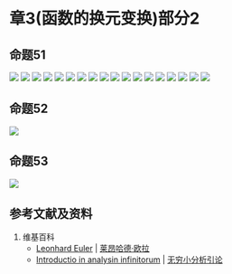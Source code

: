 # 章3(函数的换元变换)部分2

## 命题51

![](/images/无穷级数/欧拉的无穷分析引论中典型的推演实验/章3部分2/51-1.jpg)
![](/images/无穷级数/欧拉的无穷分析引论中典型的推演实验/章3部分2/51-2.jpg)
![](/images/无穷级数/欧拉的无穷分析引论中典型的推演实验/章3部分2/51-3.jpg)
![](/images/无穷级数/欧拉的无穷分析引论中典型的推演实验/章3部分2/51-4.jpg)
![](/images/无穷级数/欧拉的无穷分析引论中典型的推演实验/章3部分2/51-5.jpg)
![](/images/无穷级数/欧拉的无穷分析引论中典型的推演实验/章3部分2/51-6.jpg)
![](/images/无穷级数/欧拉的无穷分析引论中典型的推演实验/章3部分2/51-7.jpg)
![](/images/无穷级数/欧拉的无穷分析引论中典型的推演实验/章3部分2/51-8.jpg)
![](/images/无穷级数/欧拉的无穷分析引论中典型的推演实验/章3部分2/51-9.jpg)
![](/images/无穷级数/欧拉的无穷分析引论中典型的推演实验/章3部分2/51-10.jpg)
![](/images/无穷级数/欧拉的无穷分析引论中典型的推演实验/章3部分2/51-12.jpg)
![](/images/无穷级数/欧拉的无穷分析引论中典型的推演实验/章3部分2/51-13.jpg)
![](/images/无穷级数/欧拉的无穷分析引论中典型的推演实验/章3部分2/51-14.jpg)
![](/images/无穷级数/欧拉的无穷分析引论中典型的推演实验/章3部分2/51-15.jpg)
![](/images/无穷级数/欧拉的无穷分析引论中典型的推演实验/章3部分2/51-16.jpg)
![](/images/无穷级数/欧拉的无穷分析引论中典型的推演实验/章3部分2/51-17.jpg)
![](/images/无穷级数/欧拉的无穷分析引论中典型的推演实验/章3部分2/51-18.jpg)
![](/images/无穷级数/欧拉的无穷分析引论中典型的推演实验/章3部分2/51-19.jpg)

## 命题52

![](/images/无穷级数/欧拉的无穷分析引论中典型的推演实验/章3部分2/52-1.jpg)

## 命题53

![](/images/无穷级数/欧拉的无穷分析引论中典型的推演实验/章3部分2/53-1.jpg)

## 参考文献及资料

1. 维基百科
	- [Leonhard Euler](https://en.wikipedia.org/wiki/Leonhard_Euler) | [莱昂哈德·欧拉](https://zh.wikipedia.org/wiki/%E8%90%8A%E6%98%82%E5%93%88%E5%BE%B7%C2%B7%E6%AD%90%E6%8B%89) 
	- [Introductio in analysin infinitorum](https://en.wikipedia.org/wiki/Introductio_in_analysin_infinitorum) | [无穷小分析引论](https://zh.wikipedia.org/wiki/%E6%97%A0%E7%A9%B7%E5%B0%8F%E5%88%86%E6%9E%90%E5%BC%95%E8%AE%BA) 




